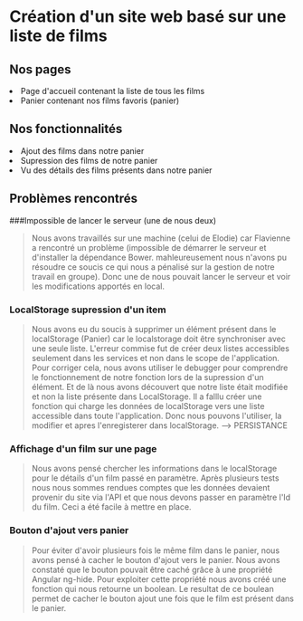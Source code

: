 # Création d'un site web basé sur une liste de films

## Nos pages
  <li> Page d'accueil contenant la liste de tous les films </li>
  <li> Panier contenant nos films favoris (panier) </li>


## Nos fonctionnalités
  <li> Ajout des films dans notre panier </li>
  <li> Supression des films de notre panier </li>
  <li> Vu des détails des films présents dans notre panier </li>
  
  
## Problèmes rencontrés
###Impossible de lancer le serveur (une de nous deux)
>Nous avons travaillés sur une machine (celui de Elodie) car Flavienne a rencontré un problème (impossible de démarrer le serveur et d'installer la dépendance Bower. mahleureusement nous n'avons pu résoudre ce soucis ce qui nous a pénalisé sur la gestion de notre travail en groupe).
>Donc une de nous pouvait lancer le serveur et voir les modifications apportés en local.

### LocalStorage supression d'un item
>Nous avons eu du soucis à supprimer un élément présent dans le localStorage (Panier) car le localstorage doit être synchroniser avec une seule liste. 
>L'erreur commise fut de créer deux listes accessibles seulement dans les services et non dans le scope de l'application.
>Pour corriger cela, nous avons utiliser le debugger pour comprendre le fonctionnement de notre fonction lors de la supression d'un élément. Et de là nous avons découvert que notre liste était modifiée et non la liste présente dans LocalStorage.
>Il a falllu créer une fonction qui charge les données de localStorage vers une liste accessible dans toute l'application. Donc nous pouvons l'utiliser, la modifier et apres l'enregisterer dans localStorage. --> PERSISTANCE

### Affichage d'un film sur une page
>Nous avons pensé chercher les informations dans le localStorage pour le détails d'un film passé en paramètre. 
>Après plusieurs tests nous nous sommes rendues comptes que les données devaient provenir du site via l'API et que nous devons passer en paramètre l'Id du film. Ceci a été facile à mettre en place.

### Bouton d'ajout vers panier
>Pour éviter d'avoir plusieurs fois le même film dans le panier, nous avons pensé à cacher le bouton d'ajout vers le panier. Nous avons constaté que le bouton pouvait être caché grâce à une propriété Angular ng-hide. 
>Pour exploiter cette propriété nous avons créé une fonction qui nous retourne un boolean. Le resultat de ce boulean permet de cacher le bouton ajout une fois que le film est présent dans le panier.
